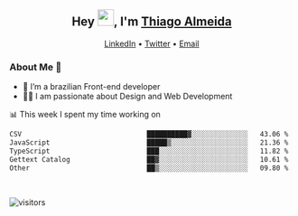 

<h2 align="center">Hey <img src="https://github.com/TheDudeThatCode/TheDudeThatCode/blob/master/Assets/Hi.gif" width="29">, I'm <a href="https://www.linkedin.com/in/thiago-almeida-69785569/">Thiago Almeida</a></h2>
<p align="center">
  <a href="https://www.linkedin.com/in/thiago-almeida-69785569/">LinkedIn</a> •
  <a href="https://twitter.com/thiagoloal">Twitter</a> •
  <a href="mailto:thiagoloal@gmail.com">Email</a>
</p>

### About Me 🚀
- 🌱  I’m a brazilian Front-end developer</br>
- 👨‍💻  I am passionate about Design and Web Development</br>

<!-- ![Thiago Almeida github stats](https://github-readme-stats.vercel.app/api?username=thiagoloal&show_icons=true&hide_border=true)&nbsp;&nbsp; -->

📊 This week I spent my time working on
<!--START_SECTION:waka-->

```txt
CSV                               ██████████▓░░░░░░░░░░░░░░   43.06 %
JavaScript                        █████▒░░░░░░░░░░░░░░░░░░░   21.36 %
TypeScript                        ███░░░░░░░░░░░░░░░░░░░░░░   11.82 %
Gettext Catalog                   ██▓░░░░░░░░░░░░░░░░░░░░░░   10.61 %
Other                             ██▒░░░░░░░░░░░░░░░░░░░░░░   09.80 %
```

<!--END_SECTION:waka-->

<br />

![visitors](https://visitor-badge.laobi.icu/badge?page_id=thiagoloal.thiagoloal)
